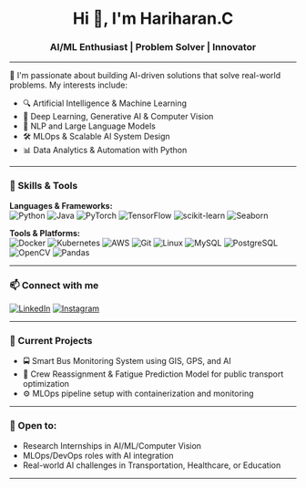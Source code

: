 <h1 align="center">Hi 👋, I'm Hariharan.C</h1>
<h3 align="center">AI/ML Enthusiast | Problem Solver | Innovator</h3>

---

🌟 I'm passionate about building AI-driven solutions that solve real-world problems. My interests include:

- 🔍 Artificial Intelligence & Machine Learning  
- 🤖 Deep Learning, Generative AI & Computer Vision  
- 🧠 NLP and Large Language Models  
- 🛠️ MLOps & Scalable AI System Design  
- 📊 Data Analytics & Automation with Python  

---

### 🧩 Skills & Tools

**Languages & Frameworks:**  
![Python](https://img.shields.io/badge/-Python-3776AB?style=flat&logo=python&logoColor=white)
![Java](https://img.shields.io/badge/-Java-007396?style=flat&logo=java)
![PyTorch](https://img.shields.io/badge/-PyTorch-EE4C2C?style=flat&logo=pytorch)
![TensorFlow](https://img.shields.io/badge/-TensorFlow-FF6F00?style=flat&logo=tensorflow)
![scikit-learn](https://img.shields.io/badge/-ScikitLearn-F7931E?style=flat&logo=scikit-learn)
![Seaborn](https://img.shields.io/badge/-Seaborn-546E7A?style=flat&logo=python)

**Tools & Platforms:**  
![Docker](https://img.shields.io/badge/-Docker-2496ED?style=flat&logo=docker)
![Kubernetes](https://img.shields.io/badge/-Kubernetes-326CE5?style=flat&logo=kubernetes)
![AWS](https://img.shields.io/badge/-AWS-232F3E?style=flat&logo=amazon-aws)
![Git](https://img.shields.io/badge/-Git-F05032?style=flat&logo=git)
![Linux](https://img.shields.io/badge/-Linux-FCC624?style=flat&logo=linux)
![MySQL](https://img.shields.io/badge/-MySQL-4479A1?style=flat&logo=mysql)
![PostgreSQL](https://img.shields.io/badge/-PostgreSQL-336791?style=flat&logo=postgresql)
![OpenCV](https://img.shields.io/badge/-OpenCV-5C3EE8?style=flat&logo=opencv)
![Pandas](https://img.shields.io/badge/-Pandas-150458?style=flat&logo=pandas)

---

### 📫 Connect with me

[![LinkedIn](https://img.shields.io/badge/-LinkedIn-0077B5?style=flat&logo=linkedin)](https://www.linkedin.com/in/hari-haran-c-33ab462b0/)
[![Instagram](https://img.shields.io/badge/-Instagram-E4405F?style=flat&logo=instagram)](https://instagram.com/c_hari_haran_)

---

### 🔭 Current Projects
- 🚍 Smart Bus Monitoring System using GIS, GPS, and AI
- 🔐 Crew Reassignment & Fatigue Prediction Model for public transport optimization
- ⚙️ MLOps pipeline setup with containerization and monitoring

---

### 💼 Open to:
- Research Internships in AI/ML/Computer Vision
- MLOps/DevOps roles with AI integration
- Real-world AI challenges in Transportation, Healthcare, or Education

---

